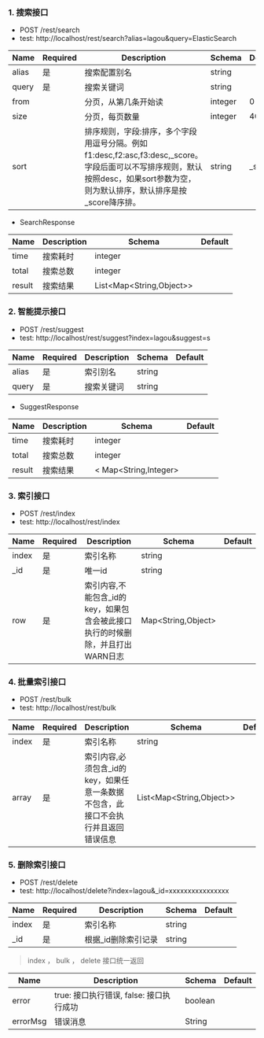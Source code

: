 

### 1. 搜索接口
- POST /rest/search
- test: http://localhost/rest/search?alias=lagou&query=ElasticSearch

Name | Required | Description | Schema | Default
---|---|---|---|---
alias | 是 | 搜索配置别名 | string | 
query | 是 | 搜索关键词 | string | 
from |  | 分页，从第几条开始读 | integer | 0
size |  | 分页，每页数量 | integer | 40
sort |  | 排序规则，字段:排序，多个字段用逗号分隔。例如 f1:desc,f2:asc,f3:desc,_score。字段后面可以不写排序规则，默认按照desc，如果sort参数为空，则为默认排序，默认排序是按_score降序排。| string | _score

- SearchResponse

Name | Description | Schema | Default
---|---|---|---
time | 搜索耗时 | integer | 
total | 搜索总数 | integer | 
result | 搜索结果 | List<Map<String,Object>> | 


### 2. 智能提示接口
- POST /rest/suggest
- test: http://localhost/rest/suggest?index=lagou&suggest=s

Name | Required | Description | Schema | Default
---|---|---|---|---
alias | 是 | 索引别名 | string | 
query | 是 | 搜索关键词 | string | 

- SuggestResponse

Name | Description | Schema | Default
---|---|---|---
time | 搜索耗时 | integer | 
total | 搜索总数 | integer | 
result | 搜索结果 | < Map<String,Integer> | 

### 3. 索引接口
- POST /rest/index
- test: http://localhost/rest/index

Name | Required |Description | Schema | Default
---|---|---|---|---
index | 是 | 索引名称 | string | 
_id | 是 | 唯一id | string | 
row | 是 | 索引内容,不能包含_id的key，如果包含会被此接口执行的时候删除，并且打出WARN日志 | Map<String,Object> | 


### 4. 批量索引接口
- POST /rest/bulk
- test: http://localhost/rest/bulk

Name | Required | Description | Schema | Default
---|---|---|---|---
index | 是 | 索引名称 | string | 
array | 是 | 索引内容,必须包含_id的key，如果任意一条数据不包含，此接口不会执行并且返回错误信息 | List<Map<String,Object>> | 


### 5. 删除索引接口
- POST /rest/delete
- test: http://localhost/delete?index=lagou&_id=xxxxxxxxxxxxxxxx

Name | Required | Description | Schema | Default
---|---|---|---|---
index | 是 | 索引名称 | string | 
_id | 是 | 根据_id删除索引记录 | string | 




> index ， bulk ， delete 接口统一返回

Name | Description | Schema | Default
---|---|---|---
error | true: 接口执行错误, false: 接口执行成功 | boolean | 
errorMsg | 错误消息 | String |



